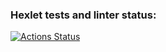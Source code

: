 ### Hexlet tests and linter status:
[![Actions Status](https://github.com/SamIvan-ark/qa-auto-engineer-javascript-project-87/actions/workflows/hexlet-check.yml/badge.svg)](https://github.com/SamIvan-ark/qa-auto-engineer-javascript-project-87/actions)